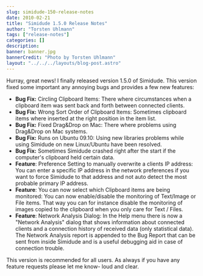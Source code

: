 ```yaml
---
slug: simidude-150-release-notes
date: 2010-02-21
title: "Simidude 1.5.0 Release Notes"
author: "Torsten Uhlmann"
tags: ["release-notes"]
categories: []
description:
banner: banner.jpg
bannerCredit: "Photo by Torsten Uhlmann"
layout: "../../../layouts/blog-post.astro"
---
```


Hurray, great news! I finally released version 1.5.0 of Simidude. This version fixed some important any annoying bugs and provides a few new features:

-   **Bug Fix:** Circling Clipboard Items: There where circumstances when a clipboard item was sent back and forth between connected clients.
-   **Bug Fix:** Wrong Sort Order of Clipboard Items: Sometimes clipboard items where inserted at the right position in the item list.
-   **Bug Fix:** Fixed Drag&Drop on Mac: There where problems using Drag&Drop on Mac systems.
-   **Bug Fix:** Runs on Ubuntu 09.10: Using new libraries problems while using Simidude on new Linux/Ubuntu have been resolved.
-   **Bug Fix:** Sometimes Simidude crashed right after the start if the computer's clipboard held certain data.
-   **Feature**: Preference Setting to manually overwrite a clients IP address: You can enter a specific IP address in the network preferences if you want to force Simidude to that address and not auto detect the most probable primary IP address.
-   **Feature**: You can now select which Clipboard items are being monitored: You can now enable/disable the monitoring of Text/Image or File items. That way you can for instance disable the monitoring of images copied to the clipboard when you only care for Text / Files.
-   **Feature**: Network Analysis Dialog: In the Help menu there is now a "Network Analysis" dialog that shows information about connected clients and a connection history of received data (only statistical data). The Network Analysis report is appended to the Bug Report that can be sent from inside Simidude and is a useful debugging aid in case of connection trouble.

This version is recommended for all users. As always if you have any feature requests please let me know- loud and clear.
